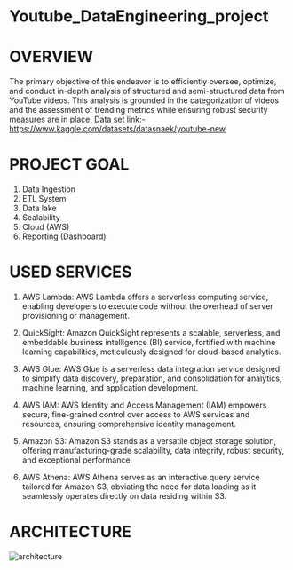 # Youtube_DataEngineering_project
# OVERVIEW
The primary objective of this endeavor is to efficiently oversee, optimize, and conduct in-depth analysis of structured and semi-structured data from YouTube videos. This analysis is grounded in the categorization of videos and the assessment of trending metrics while ensuring robust security measures are in place.
Data set link:- https://www.kaggle.com/datasets/datasnaek/youtube-new

# PROJECT GOAL
1. Data Ingestion
2. ETL System
3. Data lake
4. Scalability
5. Cloud (AWS)
6. Reporting (Dashboard)

# USED SERVICES
1. AWS Lambda: AWS Lambda offers a serverless computing service, enabling developers to execute code without the overhead of server provisioning or management.

2. QuickSight: Amazon QuickSight represents a scalable, serverless, and embeddable business intelligence (BI) service, fortified with machine learning capabilities, meticulously designed for cloud-based analytics.

3. AWS Glue: AWS Glue is a serverless data integration service designed to simplify data discovery, preparation, and consolidation for analytics, machine learning, and application development.

4. AWS IAM: AWS Identity and Access Management (IAM) empowers secure, fine-grained control over access to AWS services and resources, ensuring comprehensive identity management.

5. Amazon S3: Amazon S3 stands as a versatile object storage solution, offering manufacturing-grade scalability, data integrity, robust security, and exceptional performance.

6. AWS Athena: AWS Athena serves as an interactive query service tailored for Amazon S3, obviating the need for data loading as it seamlessly operates directly on data residing within S3.

 #   ARCHITECTURE
![architecture](https://github.com/somnath-2001/Youtube_DataEngineering_project/assets/118129457/638e277f-9fc0-46ee-a339-c405cc5f4ebd)

